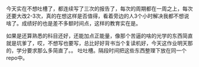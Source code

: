 今天实在不想吐槽了，都连续写了三次的报告了，每次的周期都在一周之上，每次还要大改2-3次，真的在想这样是否值得，看着旁边的人3个小时解决我都不想说啥了。成绩好的也是差不多额时间点，这样的教育实在是。

如果是还算熟悉的科目还好，还能加点正能量，像那个苦逼的啥的光学的东西简直就是坑爹了，哎，不想写也要写，总比好好背书当个复读机好，今天这作业明天那的，学分要求那么多简直了。。
吐吐槽。隔段时间把这些东西整理下放在同一个repo中。
